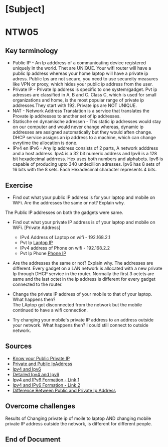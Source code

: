 # [Subject]
# NTW05

## Key terminology

* Public IP - An Ip adddress of a communicating device registered uniquely in the world. Thet are UNIQUE. Your wifi router will have a public Ip address whereas your home laptop will have a private ip adress. Public Ips are not secure, you need to use secureity measures like VPN or proxy, which hides your public ip address from the user.
* Private IP - Private Ip address is specific to one system/gadget. Pvt ip adresses are classified in A, B and C. Class C, which is used for small organizations and home, is the most popular range of private ip addresses.They start with 192. Private ips are NOT UNIQUE.
* NAT - Network Address Translation is a service that translates the Provate ip addresses to another set of ip addresses.
* Statische en dynamische adressen - Ths static ip addresses would stay on our computer and would never change whereas, dynamic ip addresses are assigned automatically but they would aften change. DHCP service assigns an ip address to a machine, which can change evrytime the allocation is done.
* IPv4 en IPv6 - Any Ip address consists of 2 parts, A network adddress and a host address. Ipv4 is a 32 bit numeric address and Ipv6 is a 128 bit hexadecimal addrress. Hex uses both numbers and alphabets. Ipv6 is capable of producing upto 340 undecillion adresses. Ipv6 has 8 sets of 16 bits with the 8 sets.
Each Hexadecimal character represents 4 bits.



## Exercise

* Find out what your public IP address is for your laptop and mobile on WiFi.
Are the addresses the same or not? Explain why.

The Public IP addresses on both the gadgets were same.

* Find out what your private IP address is of your laptop and mobile on WiFi.
 [Private Address]
     * IPv4 Address of Laptop on wifi - 192.168.2.1 
    * Pvt Ip [Laptop IP](../00_includes/02_Networking/NTW05/NTW05-Pvt-IP-Laptop.PNG)
    * IPv4 address of Phone on wifi - 192.168.2.2
    * Pvt Ip Phone [Phone IP](../00_includes/02_Networking/NTW05/NTW05-Pub-IP-Phone-.PNG)
* Are the addresses the same or not? Explain why.
The addresses are different.
Every gadget on a LAN network is allocated with a new private Ip through DHCP service in the router. Normally the first 3 octets are same and the last octet in the ip address is different for every gadget connected to the router.

* Change the private IP address of your mobile to that of your laptop. What happens then?  
The LAptop got disconnected from the network but the mobile continued to have a wifi connection.

* Try changing your mobile's private IP address to an address outside your network. What happens then?
I could still connect to outside network.



## Sources
* [Know your Public Private IP](https://www.techbout.com/find-public-and-private-ip-address-44552/)
* [Private and Public IpAddress](https://www.youtube.com/watch?v=po8ZFG0Xc4Q)
* [Ipv4 and Ipv6](https://www.youtube.com/watch?v=ThdO9beHhpA)
* [Detailed Ipv4 and Ipv6](https://www.youtube.com/watch?v=ThdO9beHhpA)
* [Ipv4 and IPv6 Formation - Link 1](../00_includes/02_Networking/NTW05/NTW05-Ipv4_DecToBinary.PNG)
* [Ipv4 and IPv6 Formation - Link 2](../00_includes/02_Networking/NTW05/NTW05-Ipv4_DecToBinary_complete.PNG)
* [Difference Between Public and Private Ip Address](../00_includes/02_Networking/NTW05/NTW05-Diff_PublicAndPvtIP.PNG)
## Overcome challenges
Results of Changing private ip of moile to laptop AND changing mobile private IP address outside the network, is different for different people.

## End of Document





